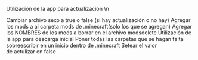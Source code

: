 Utilización de la app para actualización \n

Cambiar archivo sexo a true o false (si hay actualización o no hay)
Agregar los mods a al carpeta mods de .minecraft(solo los que se agregan)
Agregar los NOMBRES  de los mods a borrar en el archivo modsdelete 
Utilización de la app para descarga inicial 
Poner todas las carpetas que se hagan falta sobreescribir en un inicio dentro de .minecraft
Setear el valor de actulizar en false
